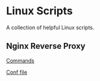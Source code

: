 # Linux Scripts
A collection of helpful Linux scripts.

## Nginx Reverse Proxy
[Commands](/nginx-reverse-proxy-cmds.txt)

[Conf file](/nginx-reverse-proxy-config.txt)
